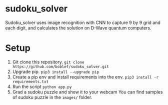 # sudoku_solver

Sudoku_solver uses image recognition with CNN to capture 9 by 9 grid and each digit, and calculates the solution on D-Wave quantum computers.

# Setup

1. Git clone this repository.
   `git clone https://github.com/boblef/sudoku_solver.git`
2. Upgrade pip.
   `pip3 install --upgrade pip`
3. Create a pip env and install requirements into the env.
   `pip3 install -r requirements.txt`
4. Run the script
   `python app.py`
5. Grad a sudoku puzzle and show it to your webcam
   You can find samples of sudoku puzzle in the `images/` folder.

